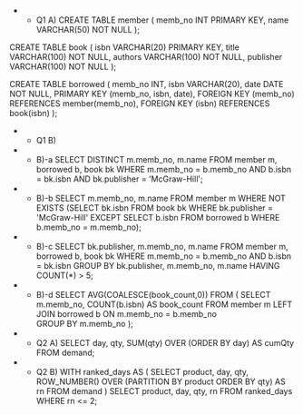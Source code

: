 - - Q1 A)
CREATE TABLE member (
    memb_no INT PRIMARY KEY,
    name VARCHAR(50) NOT NULL
);

CREATE TABLE book (
    isbn VARCHAR(20) PRIMARY KEY,
    title VARCHAR(100) NOT NULL,
    authors VARCHAR(100) NOT NULL,
    publisher VARCHAR(100) NOT NULL
);

CREATE TABLE borrowed (
    memb_no INT,
    isbn VARCHAR(20),
    date DATE NOT NULL,
    PRIMARY KEY (memb_no, isbn, date),
    FOREIGN KEY (memb_no) REFERENCES member(memb_no),
    FOREIGN KEY (isbn) REFERENCES book(isbn)
);

- - Q1 B)
- - B)-a
SELECT DISTINCT m.memb_no, m.name
FROM member m, borrowed b, book bk
WHERE m.memb_no = b.memb_no
  AND b.isbn = bk.isbn
  AND bk.publisher = 'McGraw-Hill';

- - B)-b
SELECT m.memb_no, m.name
FROM member m
WHERE NOT EXISTS 
  (SELECT bk.isbn FROM book bk WHERE bk.publisher = 'McGraw-Hill'
   EXCEPT 
   SELECT b.isbn FROM borrowed b WHERE b.memb_no = m.memb_no);

- - B)-c
SELECT bk.publisher, m.memb_no, m.name
FROM member m, borrowed b, book bk
WHERE m.memb_no = b.memb_no
  AND b.isbn = bk.isbn
GROUP BY bk.publisher, m.memb_no, m.name
HAVING COUNT(*) > 5;

- - B)-d
SELECT AVG(COALESCE(book_count,0))
FROM (
    SELECT m.memb_no, COUNT(b.isbn) AS book_count
    FROM member m LEFT JOIN borrowed b ON m.memb_no = b.memb_no  
    GROUP BY m.memb_no
);

- - Q2 A)
SELECT day, qty, SUM(qty) OVER (ORDER BY day) AS cumQty
FROM demand;

- - Q2 B)
WITH ranked_days AS (
    SELECT product, day, qty, 
           ROW_NUMBER() OVER (PARTITION BY product ORDER BY qty) AS rn
    FROM demand
)
SELECT product, day, qty, rn 
FROM ranked_days 
WHERE rn <= 2;
